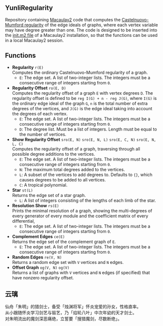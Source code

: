 ## YunliRegularity
Repository containing [Macaulay2](https://macaulay2.com/) code that computes the [Castelnuovo-Mumford regularity](https://en.wikipedia.org/wiki/Castelnuovo%E2%80%93Mumford_regularity) of the edge ideals of graphs, where each vertex variable may have degree greater than one.
The code is designed to be inserted into the [init.m2 file](https://macaulay2.com/doc/Macaulay2/share/doc/Macaulay2/Macaulay2Doc/html/_initialization_spfile.html) of a Macaulay2 installation, so that the functions can be used in a local Macaulay2 session.

## Functions
- **Regularity** `r(E)`\
Computes the ordinary Castelnuovo-Mumford regularity of a graph.
    - `E`: The edge set. A list of two-integer lists. The integers must be a consecutive range of integers starting from `0`. 
- **Regularity Offset** `ro(E, D)`\
 Computes the regularity offset of a graph `E` with vertex degrees `D`. The regularity offset is defined to be `reg I(G) + n - reg J(G)`, where `I(G)` is the ordinary edge ideal of the graph `G`, `n` is the total number of extra degrees of the vertices, and `J(G)` is the edge ideal taking into account the degrees of each vertex.
  - `E`: The edge set. A list of two-integer lists. The integers must be a consecutive range of integers starting from `0`. 
  - `D`: The degree list. Must be a list of integers. Length must be equal to the number of vertices.
- **Show Regularity Offset** `sro(E, N)` `sro(E, N, L)` `sro(E, C, N)` `sro(E, N, L, C)`\
Computes the regularity offset of a graph, traversing through all possible degree additions to the vertices.
  - `E`: The edge set. A list of two-integer lists. The integers must be a consecutive range of integers starting from `0`. 
  - `N`: The maximum total degrees added to the vertices.
  - `L`: A subset of the vertices to add degrees to. Defaults to `{}`, which causes degrees to be added to all vertices.
  - `C`: A tropical polynomial.
- **Star** `st(L)`\
Returns the edge set of a star graph.
  - `L`: A list of integers consisting of the lengths of each limb of the star.
- **Resolution Show** `rs(E)`\
Prints the minimal resolution of a graph, showing the multi-degrees of every generator of every module and the coefficient matrix of every differential,
  - `E`: The edge set. A list of two-integer lists. The integers must be a consecutive range of integers starting from `0`. 
- **Complement Edges** `ce(E)`\
Returns the edge set of the complement graph of `E`.
  - `E`: The edge set. A list of two-integer lists. The integers must be a consecutive range of integers starting from `0`. 
- **Random Edges** `re(V, N)`\
Returns a random edge set with `V` vertices and `N` edges.
- **Offset Graph** `og(V, N)` `og(V)`\
Returns a list of graphs with `V` vertices and `N` edges (if specified) that have nonzero regularity offset.

## 云璃
仙舟「朱明」的猎剑士，备受「烛渊将军」怀炎宠爱的孙女，性格直率。\
从小跟随怀炎学习剑艺与锻艺，乃「焰轮八叶」中次年幼的天才剑士。\
对朱明流出的魔剑深恶痛绝，立誓要「搜猎魔剑，尽数断绝」。